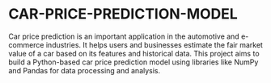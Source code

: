 # CAR-PRICE-PREDICTION-MODEL
Car price prediction is an important application in the automotive and e-commerce industries. It helps users and businesses estimate the fair market value of a car based on its features and historical data. This project aims to build a Python-based car price prediction model using libraries like NumPy and Pandas for data processing and analysis.
